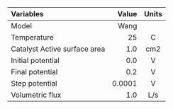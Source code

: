 | Variables                    |  Value | Units |
|:-----------------------------|-------:|:-----:|
| Model                        |   Wang |       |
| Temperature                  |     25 |   C   |
| Catalyst Active surface area |    1.0 |  cm2  |
| Initial potential            |    0.0 |   V   |
| Final potential              |    0.2 |   V   |
| Step potential               | 0.0001 |   V   |
| Volumetric flux              |    1.0 |  L/s  |



